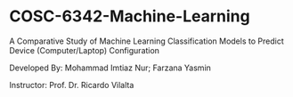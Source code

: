 # COSC-6342-Machine-Learning
A Comparative Study of Machine Learning Classification Models to Predict Device (Computer/Laptop) Configuration

Developed By: Mohammad Imtiaz Nur; Farzana Yasmin

Instructor: Prof. Dr. Ricardo Vilalta
